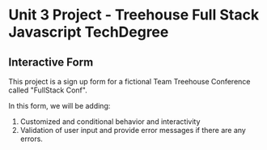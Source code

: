 # Unit 3 Project - Treehouse Full Stack Javascript TechDegree

## Interactive Form

This project is a sign up form for a fictional Team Treehouse Conference called "FullStack Conf".

In this form, we will be adding:

1. Customized and conditional behavior and interactivity
2. Validation of user input and provide error messages if there are any errors.
